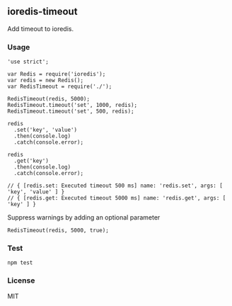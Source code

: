## ioredis-timeout

Add timeout to ioredis.

### Usage

```
'use strict';

var Redis = require('ioredis');
var redis = new Redis();
var RedisTimeout = require('./');

RedisTimeout(redis, 5000);
RedisTimeout.timeout('set', 1000, redis);
RedisTimeout.timeout('set', 500, redis);

redis
  .set('key', 'value')
  .then(console.log)
  .catch(console.error);

redis
  .get('key')
  .then(console.log)
  .catch(console.error);

// { [redis.set: Executed timeout 500 ms] name: 'redis.set', args: [ 'key', 'value' ] }
// { [redis.get: Executed timeout 5000 ms] name: 'redis.get', args: [ 'key' ] }
```

Suppress warnings by adding an optional parameter
```
RedisTimeout(redis, 5000, true);
```

### Test

```
npm test
```

### License

MIT
